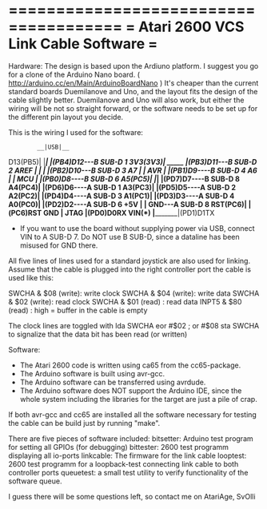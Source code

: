 
 ======================================
 = Atari 2600 VCS Link Cable Software =
 ======================================


Hardware:
The design is based upon the Ardiuno platform. I suggest you go for a clone of
the Arduino Nano board. ( http://arduino.cc/en/Main/ArduinoBoardNano ) It's
cheaper than the current standard boards Duemilanove and Uno, and the layout
fits the design of the cable slightly better. Duemilanove and Uno will also
work, but either the wiring will be not so straight forward, or the software
needs to be set up for the different pin layout you decide.

  This is the wiring I used for the software:
  
            __|USB|__
   D13(PB5)|  |___|  |(PB4)D12---B SUB-D 1
   3V3(3V3)|  _____  |(PB3)D11---B SUB-D 2
  AREF     | |     | |(PB2)D10---B SUB-D 3
    A7     | | AVR | |(PB1)D9----B SUB-D 4
    A6     | | MCU | |(PB0)D8----B SUB-D 6
    A5(PC5)| |_____| |(PD7)D7----B SUB-D 8
    A4(PC4)|         |(PD6)D6----A SUB-D 1
    A3(PC3)|         |(PD5)D5----A SUB-D 2
    A2(PC2)|         |(PD4)D4----A SUB-D 3
    A1(PC1)|         |(PD3)D3----A SUB-D 4
    A0(PC0)|         |(PD2)D2----A SUB-D 6
   +5V     |         |     GND---A SUB-D 8
   RST(PC6)|         |(PC6)RST
   GND     |   JTAG  |(PD0)D0RX
   VIN(*)  |_________|(PD1)D1TX

* If you want to use the board without supplying power via USB, connect VIN
  to A SUB-D 7. Do NOT use B SUB-D, since a dataline has been misused for GND
  there.

All five lines of lines used for a standard joystick are also used for linking.
Assume that the cable is plugged into the right controller port the cable is
used like this:

SWCHA & $08 (write): write clock
SWCHA & $04 (write): write data
SWCHA & $02 (write): read clock
SWCHA & $01 (read) : read data
INPT5 & $80 (read) : high = buffer in the cable is empty

The clock lines are toggled with
  lda SWCHA
  eor #$02 ; or #$08
  sta SWCHA
to signalize that the data bit has been read (or written)


Software:
- The Atari 2600 code is written using ca65 from the cc65-package.
- The Arduino software is built using avr-gcc.
- The Arduino software can be transferred using avrdude.
- The Arduino software does NOT support the Arduino IDE, since the whole system
  including the libraries for the target are just a pile of crap.

If both avr-gcc and cc65 are installed all the software necessary for testing
the cable can be build just by running "make".

There are five pieces of software included:
bitsetter: Arduino test program for setting all GPIOs (for debugging)
bittester: 2600 test programm displaying all io-ports
linkcable: The firmware for the link cable
looptest:  2600 test programm for a loopback-test connecting link cable to both
           controller ports
queuetest: a small test utility to verify functionality of the software queue.

I guess there will be some questions left, so contact me on AtariAge,
SvOlli
